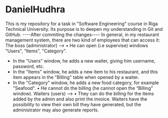 # DanielHudhra
This is my repository for a task in "Software Engineering" course in Riga Technical University. Its purpose is to deepen my understanding in Git and GitHub.
----After commiting the changes----
In general, in my restaurant management system, there are two kind of employees that can access it: 
The boss (administrator) -->
•	He can open (i.e supervise) windows "Users", “Items", "Category".
-	In the "Users" window, he adds a new waiter, giving him username, password, etc.
-	In the "Items" window, he adds a new item to his restaurant, and this item appears in the "Billing" table when opened by a waiter.
-	In the "Category" window, he adds a new food category, for example "Seafood".
•	He cannot do the billing (he cannot open the “Billing" window).
Waiters (users) -->
•	They can do the billing for the items added by the admin and also print the invoice.
Waiters have the possibility to view their own bill they have generated, but the administrator may also generate reports.
